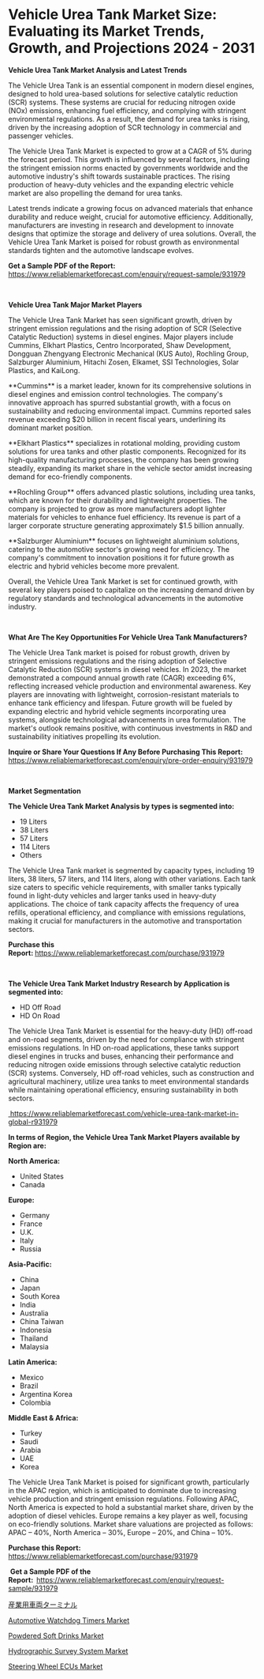 <p><h1>Vehicle Urea Tank Market Size: Evaluating its Market Trends, Growth, and Projections 2024 - 2031</h1></p><p><strong>Vehicle Urea Tank Market Analysis and Latest Trends</strong></p>
<p><p>The Vehicle Urea Tank is an essential component in modern diesel engines, designed to hold urea-based solutions for selective catalytic reduction (SCR) systems. These systems are crucial for reducing nitrogen oxide (NOx) emissions, enhancing fuel efficiency, and complying with stringent environmental regulations. As a result, the demand for urea tanks is rising, driven by the increasing adoption of SCR technology in commercial and passenger vehicles.</p><p>The Vehicle Urea Tank Market is expected to grow at a CAGR of 5% during the forecast period. This growth is influenced by several factors, including the stringent emission norms enacted by governments worldwide and the automotive industry's shift towards sustainable practices. The rising production of heavy-duty vehicles and the expanding electric vehicle market are also propelling the demand for urea tanks.</p><p>Latest trends indicate a growing focus on advanced materials that enhance durability and reduce weight, crucial for automotive efficiency. Additionally, manufacturers are investing in research and development to innovate designs that optimize the storage and delivery of urea solutions. Overall, the Vehicle Urea Tank Market is poised for robust growth as environmental standards tighten and the automotive landscape evolves.</p></p>
<p><strong>Get a Sample PDF of the Report:&nbsp;</strong> <a href="https://www.reliablemarketforecast.com/enquiry/request-sample/931979">https://www.reliablemarketforecast.com/enquiry/request-sample/931979</a></p>
<p>&nbsp;</p>
<p><strong>Vehicle Urea Tank Major Market Players</strong></p>
<p><p>The Vehicle Urea Tank Market has seen significant growth, driven by stringent emission regulations and the rising adoption of SCR (Selective Catalytic Reduction) systems in diesel engines. Major players include Cummins, Elkhart Plastics, Centro Incorporated, Shaw Development, Dongguan Zhengyang Electronic Mechanical (KUS Auto), Rochling Group, Salzburger Aluminium, Hitachi Zosen, Elkamet, SSI Technologies, Solar Plastics, and KaiLong.</p><p>**Cummins** is a market leader, known for its comprehensive solutions in diesel engines and emission control technologies. The company's innovative approach has spurred substantial growth, with a focus on sustainability and reducing environmental impact. Cummins reported sales revenue exceeding $20 billion in recent fiscal years, underlining its dominant market position.</p><p>**Elkhart Plastics** specializes in rotational molding, providing custom solutions for urea tanks and other plastic components. Recognized for its high-quality manufacturing processes, the company has been growing steadily, expanding its market share in the vehicle sector amidst increasing demand for eco-friendly components.</p><p>**Rochling Group** offers advanced plastic solutions, including urea tanks, which are known for their durability and lightweight properties. The company is projected to grow as more manufacturers adopt lighter materials for vehicles to enhance fuel efficiency. Its revenue is part of a larger corporate structure generating approximately $1.5 billion annually.</p><p>**Salzburger Aluminium** focuses on lightweight aluminium solutions, catering to the automotive sector's growing need for efficiency. The company's commitment to innovation positions it for future growth as electric and hybrid vehicles become more prevalent.</p><p>Overall, the Vehicle Urea Tank Market is set for continued growth, with several key players poised to capitalize on the increasing demand driven by regulatory standards and technological advancements in the automotive industry.</p></p>
<p>&nbsp;</p>
<p><strong>What Are The Key Opportunities For Vehicle Urea Tank Manufacturers?</strong></p>
<p><p>The Vehicle Urea Tank market is poised for robust growth, driven by stringent emissions regulations and the rising adoption of Selective Catalytic Reduction (SCR) systems in diesel vehicles. In 2023, the market demonstrated a compound annual growth rate (CAGR) exceeding 6%, reflecting increased vehicle production and environmental awareness. Key players are innovating with lightweight, corrosion-resistant materials to enhance tank efficiency and lifespan. Future growth will be fueled by expanding electric and hybrid vehicle segments incorporating urea systems, alongside technological advancements in urea formulation. The market's outlook remains positive, with continuous investments in R&D and sustainability initiatives propelling its evolution.</p></p>
<p><strong>Inquire or Share Your Questions If Any Before Purchasing This Report:</strong> <a href="https://www.reliablemarketforecast.com/enquiry/pre-order-enquiry/931979">https://www.reliablemarketforecast.com/enquiry/pre-order-enquiry/931979</a></p>
<p>&nbsp;</p>
<p><strong>Market Segmentation</strong></p>
<p><strong>The Vehicle Urea Tank Market Analysis by types is segmented into:</strong></p>
<p><ul><li>19 Liters</li><li>38 Liters</li><li>57 Liters</li><li>114 Liters</li><li>Others</li></ul></p>
<p><p>The Vehicle Urea Tank market is segmented by capacity types, including 19 liters, 38 liters, 57 liters, and 114 liters, along with other variations. Each tank size caters to specific vehicle requirements, with smaller tanks typically found in light-duty vehicles and larger tanks used in heavy-duty applications. The choice of tank capacity affects the frequency of urea refills, operational efficiency, and compliance with emissions regulations, making it crucial for manufacturers in the automotive and transportation sectors.</p></p>
<p><strong>Purchase this Report:&nbsp;</strong><a href="https://www.reliablemarketforecast.com/purchase/931979">https://www.reliablemarketforecast.com/purchase/931979</a></p>
<p>&nbsp;</p>
<p><strong>The Vehicle Urea Tank Market Industry Research by Application is segmented into:</strong></p>
<p><ul><li>HD Off Road</li><li>HD On Road</li></ul></p>
<p><p>The Vehicle Urea Tank Market is essential for the heavy-duty (HD) off-road and on-road segments, driven by the need for compliance with stringent emissions regulations. In HD on-road applications, these tanks support diesel engines in trucks and buses, enhancing their performance and reducing nitrogen oxide emissions through selective catalytic reduction (SCR) systems. Conversely, HD off-road vehicles, such as construction and agricultural machinery, utilize urea tanks to meet environmental standards while maintaining operational efficiency, ensuring sustainability in both sectors.</p></p>
<p><a href="https://www.reliablemarketforecast.com/vehicle-urea-tank-market-in-global-r931979">&nbsp;https://www.reliablemarketforecast.com/vehicle-urea-tank-market-in-global-r931979</a></p>
<p><strong>In terms of Region, the Vehicle Urea Tank Market Players available by Region are:</strong></p>
<p>
    <p> <strong> North America: </strong>
        <ul>
            <li>United States</li>
            <li>Canada</li>
        </ul>
        </p> 
    <p> <strong> Europe: </strong>
        <ul>
            <li>Germany</li>
            <li>France</li>
            <li>U.K.</li>
            <li>Italy</li>
            <li>Russia</li>
        </ul>
        </p> 
    <p> <strong> Asia-Pacific: </strong>
        <ul>
            <li>China</li>
            <li>Japan</li>
            <li>South Korea</li>
            <li>India</li>
            <li>Australia</li>
            <li>China Taiwan</li>
            <li>Indonesia</li>
            <li>Thailand</li>
            <li>Malaysia</li>
        </ul>
        </p> 
    <p> <strong> Latin America: </strong>
        <ul>
            <li>Mexico</li>
            <li>Brazil</li>
            <li>Argentina Korea</li>
            <li>Colombia</li>
        </ul>
        </p> 
    <p> <strong> Middle East & Africa: </strong>
        <ul>
            <li>Turkey</li>
            <li>Saudi</li>
            <li>Arabia</li>
            <li>UAE</li>
            <li>Korea</li>
        </ul>
    </p>
    </p>
<p><p>The Vehicle Urea Tank Market is poised for significant growth, particularly in the APAC region, which is anticipated to dominate due to increasing vehicle production and stringent emission regulations. Following APAC, North America is expected to hold a substantial market share, driven by the adoption of diesel vehicles. Europe remains a key player as well, focusing on eco-friendly solutions. Market share valuations are projected as follows: APAC – 40%, North America – 30%, Europe – 20%, and China – 10%.</p></p>
<p><strong>Purchase this Report: </strong><a href="https://www.reliablemarketforecast.com/purchase/931979">https://www.reliablemarketforecast.com/purchase/931979</a></p>
<p>&nbsp;<strong>Get a Sample PDF of the Report:&nbsp;&nbsp;</strong><a href="https://www.reliablemarketforecast.com/enquiry/request-sample/931979">https://www.reliablemarketforecast.com/enquiry/request-sample/931979</a></p>
<p><strong></strong></p>
<p><p><a href="https://medium.com/@berryguann/industrial-vehicle-terminal-market-%E3%81%AF-%E3%82%B3%E3%82%B9%E3%83%88%E7%AE%A1%E7%90%86%E3%81%A8%E5%8A%B9%E7%8E%87%E5%90%91%E4%B8%8A%E3%82%92%E5%84%AA%E5%85%88%E3%81%97%E3%81%BE%E3%81%99-%E3%81%95%E3%82%89%E3%81%AB-%E5%A0%B1%E5%91%8A%E6%9B%B8%E3%81%AF%E5%B8%82%E5%A0%B4%E3%81%AE%E9%9C%80%E8%A6%81%E9%9D%A2%E3%81%A8%E4%BE%9B%E7%B5%A6%E9%9D%A2%E3%81%AE%E4%B8%A1%E6%96%B9%E3%82%92%E3%82%AB%E3%83%90%E3%83%BC%E3%81%97%E3%81%A6%E3%81%84%E3%81%BE%E3%81%99-industrial-2b3f1f7d4c0e">産業用車両ターミナル</a></p><p><a href="https://issuu.com/reportprime-2/docs/automotive-watchdog-timers-market-s_e8155d81623ac6">Automotive Watchdog Timers Market</a></p><p><a href="https://www.linkedin.com/pulse/charting-future-comprehensive-analysis-global-powdered-nruzc?trackingId=izT%2BmxqjSrqbmJl0tG7kMg%3D%3D">Powdered Soft Drinks Market</a></p><p><a href="https://medium.com/@candicecromwelld63/the-hydrographic-survey-system-market-decisions-are-mostly-driven-by-resource-optimization-and-a13e69449364">Hydrographic Survey System Market</a></p><p><a href="https://issuu.com/reportprime-2/docs/steering-wheel-ecus-market-size-203_be98242f4e6953">Steering Wheel ECUs Market</a></p></p>